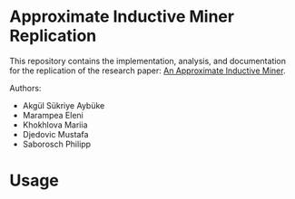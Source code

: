# Approximate Inductive Miner Replication
This repository contains the implementation, analysis, and documentation for the replication of the research paper: [An Approximate Inductive Miner](https://ieeexplore.ieee.org/document/10271971).

Authors: 
* Akgül Sükriye Aybüke
* Marampea Eleni
* Khokhlova Mariia
* Djedovic Mustafa
* Saborosch Philipp

# Usage
